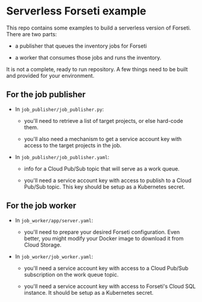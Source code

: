 # Serverless Forseti example

This repo contains some examples to build a serverless version of
Forseti.  There are two parts:

  - a publisher that queues the inventory jobs for Forseti

  - a worker that consumes those jobs and runs the inventory.

It is not a complete, ready to run repository.  A few things
need to be built and provided for your environment.

## For the job publisher

- In `job_publisher/job_publisher.py`:

  - you'll need to retrieve a list of target projects, or else
     hard-code them.

  - you'll also need a mechanism to get a service account key with
     access to the target projects in the job.

- In `job_publisher/job_publisher.yaml`:

  - info for a Cloud Pub/Sub topic that will serve as a work queue.

  - you'll need a service account key with access to publish to a
     Cloud Pub/Sub topic.  This key should be setup as a Kubernetes
     secret.



## For the job worker

- In `job_worker/app/server.yaml`:

  - you'll need to prepare your desired Forseti configuration.  Even
    better, you might modify your Docker image to download it from
    Cloud Storage.

- In `job_worker/job_worker.yaml`:

  - you'll need a service account key with access to a Cloud Pub/Sub
     subscription on the work queue topic.

  - you'll need a service account key with access to Forseti's Cloud
     SQL instance.  It should be setup as a Kubernetes secret.
